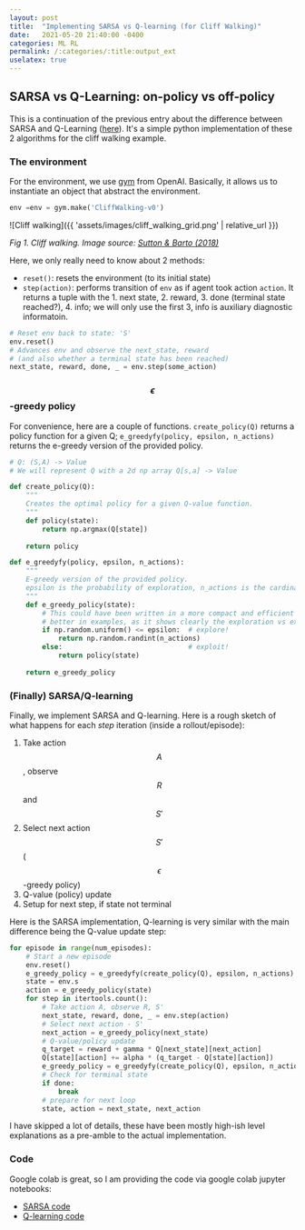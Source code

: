```yaml
---
layout: post
title:  "Implementing SARSA vs Q-learning (for Cliff Walking)"
date:   2021-05-20 21:40:00 -0400
categories: ML RL
permalink: /:categories/:title:output_ext
uselatex: true
---
```


## SARSA vs Q-Learning: on-policy vs off-policy
This is a continuation of the previous entry about the difference between SARSA and Q-Learning ([here](/ml/rl/sarsa-vs-qlearning.html)). It's a simple python implementation of these 2 algorithms for the cliff walking example.

### The environment
For the environment, we use [gym](https://gym.openai.com/) from OpenAI. Basically, it allows us to instantiate an object that abstract the environment. 

```python
env =env = gym.make('CliffWalking-v0')
```

![Cliff walking]({{ 'assets/images/cliff_walking_grid.png' | relative_url }})

*Fig 1. Cliff walking. Image source: [Sutton & Barto (2018)](http://incompleteideas.net/book/the-book-2nd.html)*

Here, we only really need to know about 2 methods:
 - `reset()`: resets the environment (to its initial state)
 - `step(action)`: performs transition of `env` as if agent took action `action`. It returns a tuple with the 1. next state, 2. reward, 3. done (terminal state reached?), 4. info; we will only use the first 3, info is auxiliary diagnostic informatoin.

```python
# Reset env back to state: 'S'
env.reset()
# Advances env and observe the next_state, reward 
# (and also whether a terminal state has been reached)
next_state, reward, done, _ = env.step(some_action)
```

### $$\epsilon$$-greedy policy
For convenience, here are a couple of functions. `create_policy(Q)` returns a policy function for a given Q; `e_greedyfy(policy, epsilon, n_actions)` returns the e-greedy version of the provided policy.

```python
# Q: (S,A) -> Value
# We will represent Q with a 2d np array Q[s,a] -> Value

def create_policy(Q):
    """
    Creates the optimal policy for a given Q-value function.
    """
    def policy(state):
        return np.argmax(Q[state])
    
    return policy

def e_greedyfy(policy, epsilon, n_actions):
    """
    E-greedy version of the provided policy.
    epsilon is the probability of exploration, n_actions is the cardinality of the action space
    """
    def e_greedy_policy(state):
        # This could have been written in a more compact and efficient way, but I like this way
        # better in examples, as it shows clearly the exploration vs exploitation
        if np.random.uniform() <= epsilon:  # explore!
            return np.random.randint(n_actions)
        else:                               # exploit!
            return policy(state)
    
    return e_greedy_policy
```


### (Finally) SARSA/Q-learning
Finally, we implement SARSA and Q-learning. Here is a rough sketch of what happens for each *step* iteration (inside a rollout/episode):
1. Take action $$A$$, observe $$R$$ and $$S'$$
2. Select next action $$S'$$ ($$\epsilon$$-greedy policy) 
3. Q-value (policy) update
4. Setup for next step, if state not terminal

Here is the SARSA implementation, Q-learning is very similar with the main difference being the Q-value update step:

```python
for episode in range(num_episodes):
    # Start a new episode
    env.reset()
    e_greedy_policy = e_greedyfy(create_policy(Q), epsilon, n_actions)
    state = env.s
    action = e_greedy_policy(state)
    for step in itertools.count():
        # Take action A, observe R, S'
        next_state, reward, done, _ = env.step(action)
        # Select next action - S'
        next_action = e_greedy_policy(next_state)
        # Q-value/policy update
        q_target = reward + gamma * Q[next_state][next_action]
        Q[state][action] += alpha * (q_target - Q[state][action])
        e_greedy_policy = e_greedyfy(create_policy(Q), epsilon, n_actions)
        # Check for terminal state
        if done:
            break
        # prepare for next loop
        state, action = next_state, next_action
```

I have skipped a lot of details, these have been mostly high-ish level explanations as a pre-amble to the actual implementation.

### Code
Google colab is great, so I am providing the code via google colab jupyter notebooks:

- [SARSA code](https://colab.research.google.com/drive/1N6_1bNqVcyMYGNBThzRm46XDLH4K8otv?usp=sharing)
- [Q-learning code](https://colab.research.google.com/drive/12WUkeyqqTfGI8WHHkFbx_y7Tx3WHD-kI?usp=sharing)